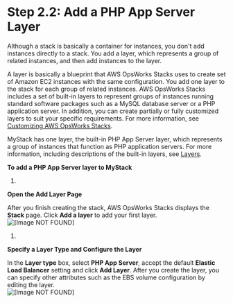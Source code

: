 # Step 2\.2: Add a PHP App Server Layer<a name="gettingstarted-simple-layer"></a>

Although a stack is basically a container for instances, you don't add instances directly to a stack\. You add a layer, which represents a group of related instances, and then add instances to the layer\. 

A layer is basically a blueprint that AWS OpsWorks Stacks uses to create set of Amazon EC2 instances with the same configuration\. You add one layer to the stack for each group of related instances\. AWS OpsWorks Stacks includes a set of built\-in layers to represent groups of instances running standard software packages such as a MySQL database server or a PHP application server\. In addition, you can create partially or fully customized layers to suit your specific requirements\. For more information, see [Customizing AWS OpsWorks Stacks](customizing.md)\.

MyStack has one layer, the built\-in PHP App Server layer, which represents a group of instances that function as PHP application servers\. For more information, including descriptions of the built\-in layers, see [Layers](workinglayers.md)\.

**To add a PHP App Server layer to MyStack**

1. 

**Open the Add Layer Page**

   After you finish creating the stack, AWS OpsWorks Stacks displays the **Stack** page\. Click **Add a layer** to add your first layer\.  
![\[Image NOT FOUND\]](http://docs.aws.amazon.com/opsworks/latest/userguide/images/gs2a.png)

1. 

**Specify a Layer Type and Configure the Layer**

   In the **Layer type** box, select **PHP App Server**, accept the default **Elastic Load Balancer** setting and click **Add Layer**\. After you create the layer, you can specify other attributes such as the EBS volume configuration by editing the layer\.  
![\[Image NOT FOUND\]](http://docs.aws.amazon.com/opsworks/latest/userguide/images/gs3.png)